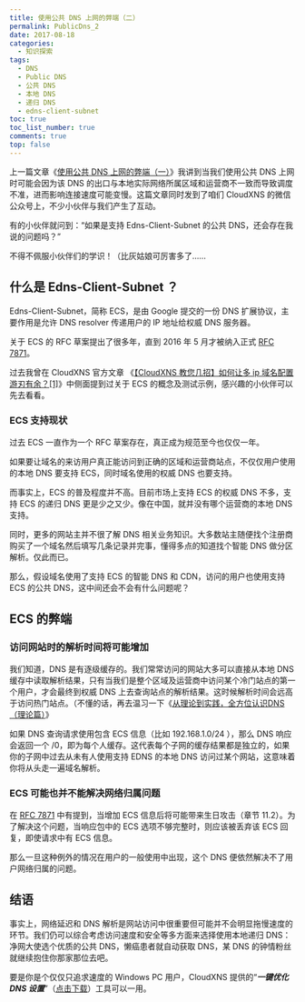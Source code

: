 ```yaml
---
title: 使用公共 DNS 上网的弊端（二）
permalink: PublicDns_2
date: 2017-08-18
categories: 
  - 知识探索
tags: 
  - DNS
  - Public DNS
  - 公共 DNS
  - 本地 DNS
  - 递归 DNS
  - edns-client-subnet
toc: true
toc_list_number: true
comments: true
top: false
---
```


上一篇文章《[使用公共 DNS 上网的弊端（一）](/2017/PublicDns_1/)》我讲到当我们使用公共 DNS 上网时可能会因为该 DNS 的出口与本地实际网络所属区域和运营商不一致而导致调度不准，进而影响连接速度可能变慢。这篇文章同时发到了咱们 CloudXNS 的微信公众号上，不少小伙伴与我们产生了互动。

有的小伙伴就问到：“如果是支持 Edns-Client-Subnet 的公共 DNS，还会存在我说的问题吗？”

不得不佩服小伙伴们的学识！（比灰姑娘可厉害多了……

<!--more-->

## 什么是 Edns-Client-Subnet ？

Edns-Client-Subnet，简称 ECS，是由 Google 提交的一份 DNS 扩展协议，主要作用是允许 DNS resolver 传递用户的 IP 地址给权威 DNS 服务器。

关于 ECS 的 RFC 草案提出了很多年，直到 2016 年 5 月才被纳入正式 [RFC 7871](https://tools.ietf.org/html/rfc7871)。

过去我曾在 CloudXNS 官方文章 《[【CloudXNS 教您几招】如何让多 ip 域名配置游刃有余？[1]](https://www.cloudxns.net/Support/detail/id/116.html)》中侧面提到过关于 ECS 的概念及测试示例，感兴趣的小伙伴可以先去看看。

### ECS 支持现状

过去 ECS 一直作为一个 RFC 草案存在，真正成为规范至今也仅仅一年。

如果要让域名的来访用户真正能访问到正确的区域和运营商站点，不仅仅用户使用的本地 DNS 要支持 ECS，同时域名使用的权威 DNS 也要支持。

而事实上，ECS 的普及程度并不高。目前市场上支持 ECS 的权威 DNS 不多，支持 ECS 的递归 DNS 更是少之又少。像在中国，就并没有哪个运营商的本地 DNS 支持。 

同时，更多的网站主并不很了解 DNS 相关业务知识。大多数站主随便找个注册商购买了一个域名然后填写几条记录并完事，懂得多点的知道找个智能 DNS 做分区解析。仅此而已。

那么，假设域名使用了支持 ECS 的智能 DNS 和 CDN，访问的用户也使用支持 ECS 的公共 DNS，这中间还会不会有什么问题呢？

## ECS 的弊端

### 访问网站时的解析时间将可能增加

我们知道，DNS 是有逐级缓存的。我们常常访问的网站大多可以直接从本地 DNS 缓存中读取解析结果，只有当我们是整个区域及运营商中访问某个冷门站点的第一个用户，才会最终到权威 DNS 上去查询站点的解析结果。这时候解析时间会远高于访问热门站点。（不懂的话，再去温习一下《[从理论到实践，全方位认识DNS（理论篇）](https://www.cloudxns.net/Support/detail/id/737.html)》

如果 DNS 查询请求使用包含 ECS 信息（比如 192.168.1.0/24 ），那么 DNS 响应会返回一个 /0，即为每个人缓存。这代表每个子网的缓存结果都是独立的，如果你的子网中过去从未有人使用支持 EDNS 的本地 DNS 访问过某个网站，这意味着你将从头走一遍域名解析。

### ECS 可能也并不能解决网络归属问题

在 [RFC 7871](https://tools.ietf.org/html/rfc7871) 中有提到，当增加 ECS 信息后将可能带来生日攻击（章节 11.2）。为了解决这个问题，当响应包中的 ECS 选项不够完整时，则应该被丢弃该 ECS 回复，即使请求中有 ECS 信息。

那么一旦这种例外的情况在用户的一般使用中出现，这个 DNS 便依然解决不了用户网络归属的问题。

## 结语

事实上，网络延迟和 DNS 解析是网站访问中很重要但可能并不会明显拖慢速度的环节。我们仍可以综合考虑访问速度和安全等多方面来选择使用本地递归 DNS：净网大使选个优质的公共 DNS，懒癌患者就自动获取 DNS，某 DNS 的钟情粉丝就继续抱住你那家那位去吧。

要是你是个仅仅只追求速度的 Windows PC 用户，CloudXNS 提供的“_**一键优化 DNS 设置**_”（[点击下载](http://tools.cloudxns.net/DNS一键优化v1.0.16.919.zip)）工具可以一用。